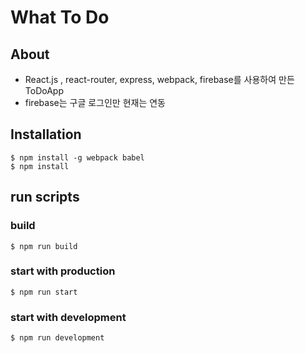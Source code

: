 # What To Do

## About
- React.js , react-router, express, webpack, firebase를 사용하여 만든 ToDoApp
- firebase는 구글 로그인만 현재는 연동

## Installation

```
$ npm install -g webpack babel
$ npm install
```


## run scripts

### build

```
$ npm run build
```

### start with production

```
$ npm run start
```


### start with development

```
$ npm run development
```
